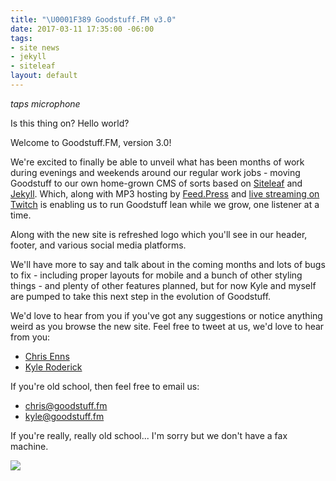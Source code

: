 ```yaml
---
title: "\U0001F389 Goodstuff.FM v3.0"
date: 2017-03-11 17:35:00 -06:00
tags:
- site news
- jekyll
- siteleaf
layout: default
---
```


*taps microphone*

Is this thing on? Hello world?

Welcome to Goodstuff.FM, version 3.0!

We're excited to finally be able to unveil what has been months of work during evenings and weekends around our regular work jobs - moving Goodstuff to our own home-grown CMS of sorts based on [Siteleaf](https://www.siteleaf.com) and [Jekyll](http://jekyllrb.com). Which, along with MP3 hosting by [Feed.Press](https://feed.press) and [live streaming on Twitch](https://www.twitch.tv/gsfm) is enabling us to run Goodstuff lean while we grow, one listener at a time.

Along with the new site is refreshed logo which you'll see in our header, footer, and various social media platforms.

We'll have more to say and talk about in the coming months and lots of bugs to fix - including proper layouts for mobile and a bunch of other styling things - and plenty of other features planned, but for now Kyle and myself are pumped to take this next step in the evolution of Goodstuff.

We'd love to hear from you if you've got any suggestions or notice anything weird as you browse the new site. Feel free to tweet at us, we'd love to hear from you:

* [Chris Enns](https://www.twitter.com/ichris)
* [Kyle Roderick](https://twitter.com/dogburps)

If you're old school, then feel free to email us:

* <a href="mailto:chris@goodstuff.fm">chris@goodstuff.fm</a>
* <a href="mailto:kyle@goodstuff.fm">kyle@goodstuff.fm</a>

If you're really, really old school... I'm sorry but we don't have a fax machine.

<img src="https://media.giphy.com/media/jBBRs81dGWHIY/source.gif">
